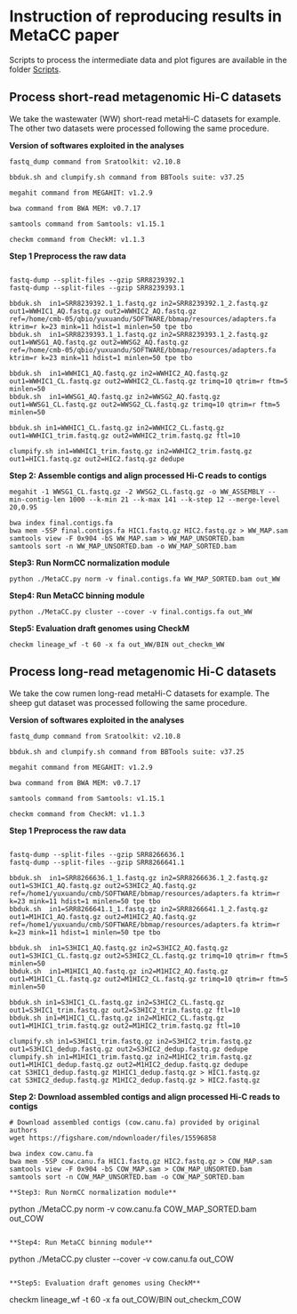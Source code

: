 # Instruction of reproducing results in MetaCC paper

Scripts to process the intermediate data and plot figures are available in the folder [Scripts](https://github.com/dyxstat/Reproduce_MetaCC/tree/main/Scripts).

## Process short-read metagenomic Hi-C datasets
We take the wastewater (WW) short-read metaHi-C datasets for example. The other two datasets were processed following the same procedure.


**Version of softwares exploited in the analyses**
```
fastq_dump command from Sratoolkit: v2.10.8

bbduk.sh and clumpify.sh command from BBTools suite: v37.25

megahit command from MEGAHIT: v1.2.9

bwa command from BWA MEM: v0.7.17

samtools command from Samtools: v1.15.1

checkm command from CheckM: v1.1.3
```

**Step 1 Preprocess the raw data**
```

fastq-dump --split-files --gzip SRR8239392.1
fastq-dump --split-files --gzip SRR8239393.1

bbduk.sh  in1=SRR8239392.1_1.fastq.gz in2=SRR8239392.1_2.fastq.gz out1=WWHIC1_AQ.fastq.gz out2=WWHIC2_AQ.fastq.gz 
ref=/home/cmb-05/qbio/yuxuandu/SOFTWARE/bbmap/resources/adapters.fa ktrim=r k=23 mink=11 hdist=1 minlen=50 tpe tbo
bbduk.sh  in1=SRR8239393.1_1.fastq.gz in2=SRR8239393.1_2.fastq.gz out1=WWSG1_AQ.fastq.gz out2=WWSG2_AQ.fastq.gz 
ref=/home/cmb-05/qbio/yuxuandu/SOFTWARE/bbmap/resources/adapters.fa ktrim=r k=23 mink=11 hdist=1 minlen=50 tpe tbo

bbduk.sh  in1=WWHIC1_AQ.fastq.gz in2=WWHIC2_AQ.fastq.gz out1=WWHIC1_CL.fastq.gz out2=WWHIC2_CL.fastq.gz trimq=10 qtrim=r ftm=5 minlen=50
bbduk.sh  in1=WWSG1_AQ.fastq.gz in2=WWSG2_AQ.fastq.gz out1=WWSG1_CL.fastq.gz out2=WWSG2_CL.fastq.gz trimq=10 qtrim=r ftm=5 minlen=50

bbduk.sh in1=WWHIC1_CL.fastq.gz in2=WWHIC2_CL.fastq.gz out1=WWHIC1_trim.fastq.gz out2=WWHIC2_trim.fastq.gz ftl=10

clumpify.sh in1=WWHIC1_trim.fastq.gz in2=WWHIC2_trim.fastq.gz out1=HIC1.fastq.gz out2=HIC2.fastq.gz dedupe
```

**Step 2: Assemble contigs and align processed Hi-C reads to contigs**
```
megahit -1 WWSG1_CL.fastq.gz -2 WWSG2_CL.fastq.gz -o WW_ASSEMBLY --min-contig-len 1000 --k-min 21 --k-max 141 --k-step 12 --merge-level 20,0.95

bwa index final.contigs.fa
bwa mem -5SP final.contigs.fa HIC1.fastq.gz HIC2.fastq.gz > WW_MAP.sam
samtools view -F 0x904 -bS WW_MAP.sam > WW_MAP_UNSORTED.bam
samtools sort -n WW_MAP_UNSORTED.bam -o WW_MAP_SORTED.bam
```

**Step3: Run NormCC normalization module**
```
python ./MetaCC.py norm -v final.contigs.fa WW_MAP_SORTED.bam out_WW
```

**Step4: Run MetaCC binning module**
```
python ./MetaCC.py cluster --cover -v final.contigs.fa out_WW
```

**Step5: Evaluation draft genomes using CheckM**
```
checkm lineage_wf -t 60 -x fa out_WW/BIN out_checkm_WW
```

## Process long-read metagenomic Hi-C datasets
We take the cow rumen long-read metaHi-C datasets for example. The sheep gut dataset was processed following the same procedure.


**Version of softwares exploited in the analyses**
```
fastq_dump command from Sratoolkit: v2.10.8

bbduk.sh and clumpify.sh command from BBTools suite: v37.25

megahit command from MEGAHIT: v1.2.9

bwa command from BWA MEM: v0.7.17

samtools command from Samtools: v1.15.1

checkm command from CheckM: v1.1.3
```

**Step 1 Preprocess the raw data**
```

fastq-dump --split-files --gzip SRR8266636.1
fastq-dump --split-files --gzip SRR8266641.1

bbduk.sh  in1=SRR8266636.1_1.fastq.gz in2=SRR8266636.1_2.fastq.gz out1=S3HIC1_AQ.fastq.gz out2=S3HIC2_AQ.fastq.gz ref=/home1/yuxuandu/cmb/SOFTWARE/bbmap/resources/adapters.fa ktrim=r k=23 mink=11 hdist=1 minlen=50 tpe tbo
bbduk.sh  in1=SRR8266641.1_1.fastq.gz in2=SRR8266641.1_2.fastq.gz out1=M1HIC1_AQ.fastq.gz out2=M1HIC2_AQ.fastq.gz ref=/home1/yuxuandu/cmb/SOFTWARE/bbmap/resources/adapters.fa ktrim=r k=23 mink=11 hdist=1 minlen=50 tpe tbo

bbduk.sh  in1=S3HIC1_AQ.fastq.gz in2=S3HIC2_AQ.fastq.gz out1=S3HIC1_CL.fastq.gz out2=S3HIC2_CL.fastq.gz trimq=10 qtrim=r ftm=5 minlen=50
bbduk.sh  in1=M1HIC1_AQ.fastq.gz in2=M1HIC2_AQ.fastq.gz out1=M1HIC1_CL.fastq.gz out2=M1HIC2_CL.fastq.gz trimq=10 qtrim=r ftm=5 minlen=50

bbduk.sh in1=S3HIC1_CL.fastq.gz in2=S3HIC2_CL.fastq.gz out1=S3HIC1_trim.fastq.gz out2=S3HIC2_trim.fastq.gz ftl=10
bbduk.sh in1=M1HIC1_CL.fastq.gz in2=M1HIC2_CL.fastq.gz out1=M1HIC1_trim.fastq.gz out2=M1HIC2_trim.fastq.gz ftl=10

clumpify.sh in1=S3HIC1_trim.fastq.gz in2=S3HIC2_trim.fastq.gz out1=S3HIC1_dedup.fastq.gz out2=S3HIC2_dedup.fastq.gz dedupe
clumpify.sh in1=M1HIC1_trim.fastq.gz in2=M1HIC2_trim.fastq.gz out1=M1HIC1_dedup.fastq.gz out2=M1HIC2_dedup.fastq.gz dedupe
cat S3HIC1_dedup.fastq.gz M1HIC1_dedup.fastq.gz > HIC1.fastq.gz
cat S3HIC2_dedup.fastq.gz M1HIC2_dedup.fastq.gz > HIC2.fastq.gz
```

**Step 2: Download assembled contigs and align processed Hi-C reads to contigs**
```
# Download assembled contigs (cow.canu.fa) provided by original authors
wget https://figshare.com/ndownloader/files/15596858

bwa index cow.canu.fa
bwa mem -5SP cow.canu.fa HIC1.fastq.gz HIC2.fastq.gz > COW_MAP.sam
samtools view -F 0x904 -bS COW_MAP.sam > COW_MAP_UNSORTED.bam
samtools sort -n COW_MAP_UNSORTED.bam -o COW_MAP_SORTED.bam

**Step3: Run NormCC normalization module**
```
python ./MetaCC.py norm -v cow.canu.fa COW_MAP_SORTED.bam out_COW
```

**Step4: Run MetaCC binning module**
```
python ./MetaCC.py cluster --cover -v cow.canu.fa out_COW
```

**Step5: Evaluation draft genomes using CheckM**
```
checkm lineage_wf -t 60 -x fa out_COW/BIN out_checkm_COW
```
